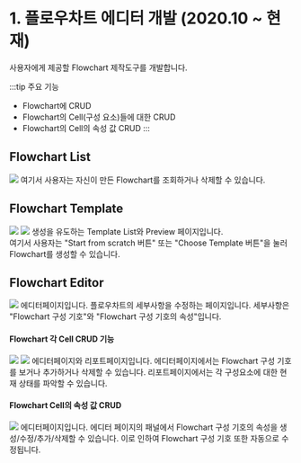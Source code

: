 # 1. 플로우차트 에디터 개발 (2020.10 ~ 현재)

사용자에게 제공할 Flowchart 제작도구를 개발합니다.

:::tip 주요 기능
- Flowchart에 CRUD
- Flowchart의 Cell(구성 요소)들에 대한 CRUD
- Flowchart의 Cell의 속성 값 CRUD
:::

## Flowchart List
![](https://imgur.com/Io2eLWv.png) 
여기서 사용자는 자신이 만든 Flowchart를 조회하거나 삭제할 수 있습니다.

## Flowchart Template
![](https://imgur.com/TZL8nQo.png)
![](https://imgur.com/1TZ3bu8.png)
생성을 유도하는 Template List와 Preview 페이지입니다.  
여기서 사용자는 "Start from scratch 버튼" 또는 "Choose Template 버튼"을 눌러 Flowchart를 생성할 수 있습니다.

## Flowchart Editor
![](https://imgur.com/nOf9QtD.png)
에디터페이지입니다.
플로우차트의 세부사항을 수정하는 페이지입니다.
세부사항은 "Flowchart 구성 기호"와 "Flowchart 구성 기호의 속성"입니다. 

#### Flowchart 각 Cell CRUD 기능
![](CellReadCreateDelete.git)
![](https://imgur.com/syYW517.png)
에디터페이지와 리포트페이지입니다.
에디터페이지에서는 Flowchart 구성 기호를 보거나 추가하거나 삭제할 수 있습니다.
리포트페이지에서는 각 구성요소에 대한 현재 상태를 파악할 수 있습니다.

#### Flowchart Cell의 속성 값 CRUD
![](CellUpdate.git)
에디터페이지입니다.
에디터 페이지의 패널에서 Flowchart 구성 기호의 속성을 생성/수정/추가/삭제할 수 있습니다.
이로 인하여 Flowchart 구성 기호 또한 자동으로 수정됩니다.

